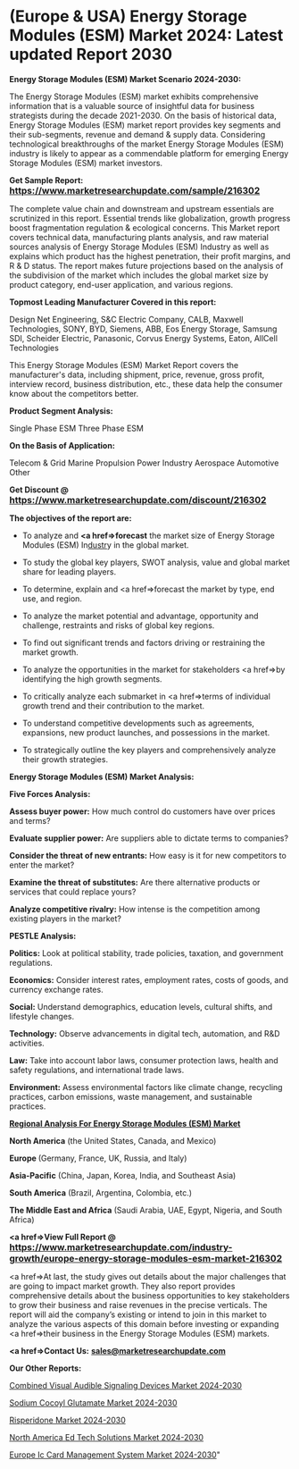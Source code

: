 # (Europe & USA) Energy Storage Modules (ESM) Market 2024: Latest updated Report 2030

<strong>Energy Storage Modules (ESM) Market Scenario 2024-2030:</strong>

The Energy Storage Modules (ESM) market exhibits comprehensive information that is a valuable source of insightful data for business strategists during the decade 2021-2030. On the basis of historical data, Energy Storage Modules (ESM) market report provides key segments and their sub-segments, revenue and demand &amp; supply data. Considering technological breakthroughs of the market Energy Storage Modules (ESM) industry is likely to appear as a commendable platform for emerging Energy Storage Modules (ESM) market investors.

<strong>Get Sample Report: <a href=https://www.marketresearchupdate.com/sample/216302><font size=3 color=#0000ff>https://www.marketresearchupdate.com/sample/216302</font></a></strong>

The complete value chain and downstream and upstream essentials are scrutinized in this report. Essential trends like globalization, growth progress boost fragmentation regulation &amp; ecological concerns. This Market report covers technical data, manufacturing plants analysis, and raw material sources analysis of Energy Storage Modules (ESM) Industry as well as explains which product has the highest penetration, their profit margins, and R & D status. The report makes future projections based on the analysis of the subdivision of the market which includes the global market size by product category, end-user application, and various regions.

<strong>Topmost Leading Manufacturer Covered in this report:</strong>

Design Net Engineering, S&C Electric Company, CALB, Maxwell Technologies, SONY, BYD, Siemens, ABB, Eos Energy Storage, Samsung SDI, Scheider Electric, Panasonic, Corvus Energy Systems, Eaton, AllCell Technologies

This Energy Storage Modules (ESM) Market Report covers the manufacturer's data, including shipment, price, revenue, gross profit, interview record, business distribution, etc., these data help the consumer know about the competitors better.

<strong>Product Segment Analysis: </strong>

Single Phase ESM
Three Phase ESM

<strong>On the Basis of Application:</strong>

Telecom & Grid
Marine Propulsion
Power Industry
Aerospace
Automotive
Other

<strong>Get Discount @ <a href=https://www.marketresearchupdate.com/discount/216302><font size=3 color=#0000ff>https://www.marketresearchupdate.com/discount/216302</font></a></strong>

<strong><b>The objectives of the report are:</b></strong>

- To analyze and <strong><a href=><strong>forecast</strong></a></strong> the market size of Energy Storage Modules (ESM) In<a href=ASDF991299>dustr</a>y in the global market.

- To study the global key players, SWOT analysis, value and global market share for leading players.

- To determine, explain and <a href=>forecast</a> the market by type, end use, and region.

- To analyze the market potential and advantage, opportunity and challenge, restraints and risks of global key regions.

- To find out significant trends and factors driving or restraining the market growth.

- To analyze the opportunities in the market for stakeholders <a href=>by</a> identifying the high growth segments.

- To critically analyze each submarket in <a href=>terms</a> of individual growth trend and their contribution to the market.

- To understand competitive developments such as agreements, expansions, new product launches, and possessions in the market.

- To strategically outline the key players and comprehensively analyze their growth strategies.

<strong>Energy Storage Modules (ESM) Market Analysis:</strong>

<strong>Five Forces Analysis:</strong>

<strong>Assess buyer power:</strong> How much control do customers have over prices and terms?

<strong>Evaluate supplier power:</strong> Are suppliers able to dictate terms to companies?

<strong>Consider the threat of new entrants:</strong> How easy is it for new competitors to enter the market?

<strong>Examine the threat of substitutes:</strong> Are there alternative products or services that could replace yours?

<strong>Analyze competitive rivalry:</strong> How intense is the competition among existing players in the market?

<strong>PESTLE Analysis:</strong>

<strong>Politics:</strong> Look at political stability, trade policies, taxation, and government regulations.

<strong>Economics:</strong> Consider interest rates, employment rates, costs of goods, and currency exchange rates.

<strong>Social:</strong> Understand demographics, education levels, cultural shifts, and lifestyle changes.

<strong>Technology:</strong> Observe advancements in digital tech, automation, and R&D activities.

<strong>Law:</strong> Take into account labor laws, consumer protection laws, health and safety regulations, and international trade laws.

<strong>Environment:</strong> Assess environmental factors like climate change, recycling practices, carbon emissions, waste management, and sustainable practices.

<strong><u><b>Regional Analysis For Energy Storage Modules (ESM) Market</b></u></strong>

<strong><b>North America</b></strong> (the United States, Canada, and Mexico)

<strong><b>Europe </b></strong>(Germany, France, UK, Russia, and Italy)

<strong><b>Asia-Pacific</b></strong> (China, Japan, Korea, India, and Southeast Asia)

<strong><b>South America</b></strong> (Brazil, Argentina, Colombia, etc.)

<strong><b>The Middle East and Africa</b></strong> (Saudi Arabia, UAE, Egypt, Nigeria, and South Africa)

<strong><a href=>View Full Report</a> @ <a href=https://www.marketresearchupdate.com/industry-growth/europe-energy-storage-modules-esm-market-216302><font size=3 color=#0000ff>https://www.marketresearchupdate.com/industry-growth/europe-energy-storage-modules-esm-market-216302</font></a></strong>

<a href=>At last,</a> the study gives out details about the major challenges that are going to impact market growth. They also report provides comprehensive details about the business opportunities to key stakeholders to grow their business and raise revenues in the precise verticals. The report will aid the company’s existing or intend to join in this market to analyze the various aspects of this domain before investing or expanding <a href=>their</a> business in the Energy Storage Modules (ESM) markets.

<strong><a href=>Contact Us:</a></strong>
<strong>sales@marketresearchupdate.com</strong>

<strong>Our Other Reports:</strong>

<a href=https://www.linkedin.com/pulse/combined-visual-audible-signaling-devices-market-size>Combined Visual Audible Signaling Devices Market 2024-2030</a>

<a href=https://www.linkedin.com/pulse/sodium-cocoyl-glutamate-market-analysis-segment>Sodium Cocoyl Glutamate Market 2024-2030</a>

<a href=https://www.linkedin.com/pulse/risperidone-market-analysis-segment>Risperidone Market 2024-2030</a>

<a href=https://www.linkedin.com/pulse/north-america-ed-tech-solutions-market-2023-ewldf/>North America Ed Tech Solutions Market 2024-2030</a>

<a href=https://www.linkedin.com/pulse/europe-ic-card-management-system-market-n7zbf/>Europe Ic Card Management System Market 2024-2030</a>"
